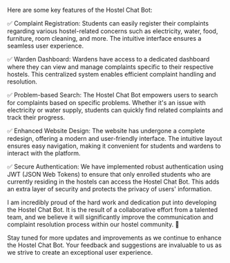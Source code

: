 Here are some key features of the Hostel Chat Bot:

✅ Complaint Registration: Students can easily register their complaints regarding various hostel-related concerns such as electricity, water, food, furniture, room cleaning, and more. The intuitive interface ensures a seamless user experience.

✅ Warden Dashboard: Wardens have access to a dedicated dashboard where they can view and manage complaints specific to their respective hostels. This centralized system enables efficient complaint handling and resolution.

✅ Problem-based Search: The Hostel Chat Bot empowers users to search for complaints based on specific problems. Whether it's an issue with electricity or water supply, students can quickly find related complaints and track their progress.

✅ Enhanced Website Design: The website has undergone a complete redesign, offering a modern and user-friendly interface. The intuitive layout ensures easy navigation, making it convenient for students and wardens to interact with the platform.

✅ Secure Authentication: We have implemented robust authentication using JWT (JSON Web Tokens) to ensure that only enrolled students who are currently residing in the hostels can access the Hostel Chat Bot. This adds an extra layer of security and protects the privacy of users' information.

I am incredibly proud of the hard work and dedication put into developing the Hostel Chat Bot. It is the result of a collaborative effort from a talented team, and we believe it will significantly improve the communication and complaint resolution process within our hostel community. 🙌

Stay tuned for more updates and improvements as we continue to enhance the Hostel Chat Bot. Your feedback and suggestions are invaluable to us as we strive to create an exceptional user experience.

